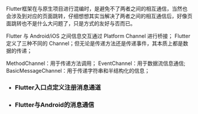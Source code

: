 Flutter框架在与原生项目进行混编时，是避免不了两者之间的相互通信，当然也会涉及到对应的页面跳转，仔细想想其实当解决了两者之间的相互通信后，好像页面跳转也不是什么大问题了，只是方式的友好与否而已。

Flutter 与 Android/iOS 之间信息交互通过 Platform Channel 进行桥接； Flutter 定义了三种不同的 Channel；但无论是传递方法还是传递事件，其本质上都是数据的传递；

MethodChannel：用于传递方法调用；
EventChannel：用于数据流信息通信;
BasicMessageChannel：用于传递字符串和半结构化的信息；


- ### Flutter入口点定义注册消息通道



- ### Flutter与Android的消息通信